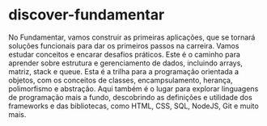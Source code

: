 # discover-fundamentar
No Fundamentar, vamos construir as primeiras aplicações, que se tornará soluções funcionais para dar os primeiros passos na carreira. Vamos estudar conceitos e encarar desafios práticos. Este é o caminho para aprender sobre estrutura e gerenciamento de dados, incluindo arrays, matriz, stack e queue. Esta é a trilha para a programação orientada a objetos, com os conceitos de classes, encampsulamento, herança, polimorfismo e abstração. Aqui também é o lugar para explorar linguagens de programação mais a fundo, descobrindo as definições e utilidade dos frameworks e das bibliotecas, como HTML, CSS, SQL, NodeJS, Git e muito mais.

